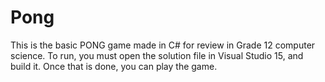 # Pong

This is the basic PONG game made in C# for review in Grade 12 computer science. To run, you must open the solution file in Visual Studio 15, and build it. Once that is done, you can play the game.
